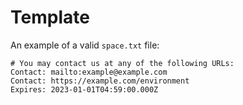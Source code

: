 # Template

An example of a valid `space.txt` file:

```
# You may contact us at any of the following URLs:
Contact: mailto:example@example.com
Contact: https://example.com/environment
Expires: 2023-01-01T04:59:00.000Z

```
